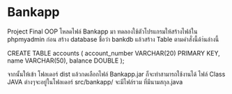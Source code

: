 # Bankapp
Project Final OOP 
โหลดไฟล์ Bankapp มา
ทดลองใช้ตัวโปรแกรมให้สร้างไฟล์ใน phpmyadmin ก่อน สร้าง database ชื่อว่า bankdb 
แล้วสร้าง Table ตามคำสั่งนี้ด้า่นล่างนี้

CREATE TABLE accounts (
  account_number VARCHAR(20) PRIMARY KEY,
  name VARCHAR(50),
  balance DOUBLE
);

จากนั้นให้เข้า โฟลเดอร์ dist แล้วกดเลือกไฟล์ Bankapp.jar ก็จะทำสามารถใช้งานได้
ไฟล์ Class JAVA ต่างๆจะอยู่ในโฟลเดอร์ src/bankapp/ จะมีไฟล์รวม ที่มีนามสกุล.java
